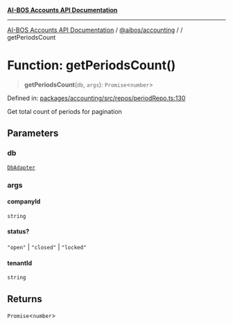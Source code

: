 [**AI-BOS Accounts API Documentation**](../../../README.md)

***

[AI-BOS Accounts API Documentation](../../../README.md) / [@aibos/accounting](../README.md) / [](../README.md) / getPeriodsCount

# Function: getPeriodsCount()

> **getPeriodsCount**(`db`, `args`): `Promise`\<`number`\>

Defined in: [packages/accounting/src/repos/periodRepo.ts:130](https://github.com/pohlai88/accounts/blob/48103fb36d28b2b9bfb33472b6de2f719773cde9/packages/accounting/src/repos/periodRepo.ts#L130)

Get total count of periods for pagination

## Parameters

### db

[`DbAdapter`](../../db/adapter/interfaces/DbAdapter.md)

### args

#### companyId

`string`

#### status?

`"open"` \| `"closed"` \| `"locked"`

#### tenantId

`string`

## Returns

`Promise`\<`number`\>
